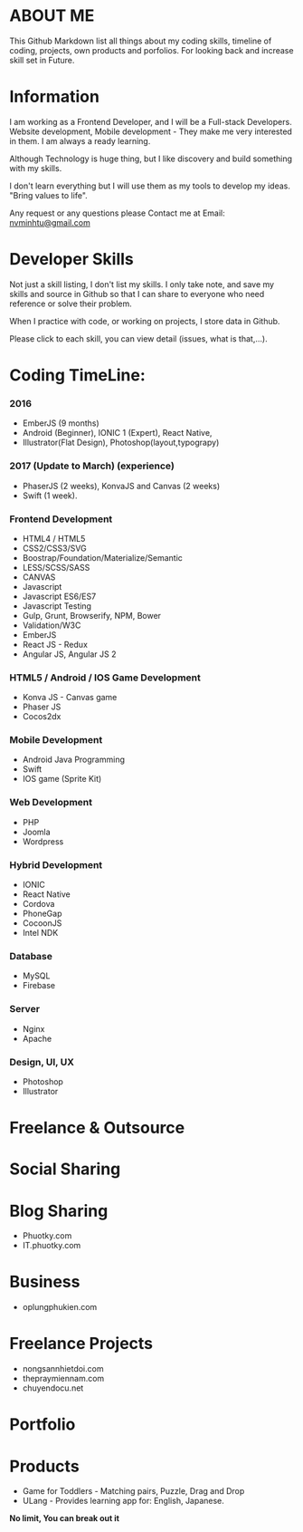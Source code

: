 # ABOUT ME

This Github Markdown list all things about my coding skills, timeline of coding, projects, own products and porfolios.
For looking back and increase skill set in Future.

# Information

I am working as a Frontend Developer, and I will be a Full-stack Developers.
Website development, Mobile development - They make me very interested in them. I am always a ready learning.

Although Technology is huge thing, but I like discovery and build something with my skills.

I don't learn everything but I will use them as my tools to develop my ideas.
"Bring values to life".

Any request or any questions please Contact me at
Email: nvminhtu@gmail.com

# Developer Skills
Not just a skill listing, I don't list my skills.
I only take note, and save my skills and source in Github so that I can share to everyone who need reference or solve their problem.

When I practice with code, or working on projects, I store data in Github.

Please click to each skill, you can view detail (issues, what is that,...).
# Coding TimeLine:
### 2016
* EmberJS (9 months)
* Android (Beginner), IONIC 1 (Expert), React Native,
* Illustrator(Flat Design), Photoshop(layout,typograpy)

### 2017 (Update to March) (experience)
* PhaserJS (2 weeks), KonvaJS and Canvas (2 weeks)
* Swift (1 week).

### Frontend Development
* HTML4 / HTML5
* CSS2/CSS3/SVG
* Boostrap/Foundation/Materialize/Semantic
* LESS/SCSS/SASS
* CANVAS
* Javascript
* Javascript ES6/ES7
* Javascript Testing
* Gulp, Grunt, Browserify, NPM, Bower
* Validation/W3C
* EmberJS
* React JS - Redux
* Angular JS, Angular JS 2

### HTML5 / Android / IOS Game Development
* Konva JS - Canvas game
* Phaser JS
* Cocos2dx

### Mobile Development
* Android Java Programming
* Swift
* IOS game (Sprite Kit)

### Web Development
* PHP
* Joomla
* Wordpress

### Hybrid Development
* IONIC
* React Native
* Cordova
* PhoneGap
* CocoonJS
* Intel NDK

### Database
* MySQL
* Firebase

### Server
* Nginx
* Apache

### Design, UI, UX
* Photoshop
* Illustrator

# Freelance & Outsource


# Social Sharing

# Blog Sharing
* Phuotky.com
* IT.phuotky.com

# Business
* oplungphukien.com

# Freelance Projects
* nongsannhietdoi.com
* thepraymiennam.com
* chuyendocu.net

# Portfolio

# Products
* Game for Toddlers - Matching pairs, Puzzle, Drag and Drop
* ULang - Provides learning app for: English, Japanese.

**No limit, You can break out it**

[//]: # (These are reference links used in the body of this note and get stripped out when the markdown processor does its job. There is no need to format nicely because it shouldn't be seen. Thanks SO - http://stackoverflow.com/questions/4823468/store-comments-in-markdown-syntax)
